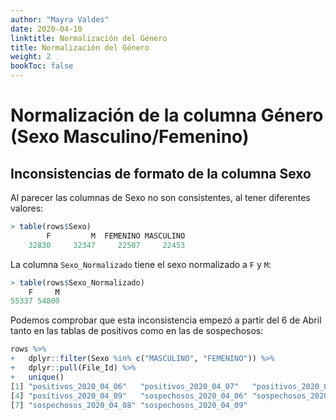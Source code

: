 ```yaml
---
author: "Mayra Valdes"
date: 2020-04-10
linktitle: Normalización del Género
title: Normalización del Género
weight: 2
bookToc: false
---
```


# Normalización de la columna Género (Sexo Masculino/Femenino)

## Inconsistencias de formato de la columna Sexo
Al parecer las columnas de Sexo no son consistentes, al tener diferentes valores:
```r
> table(rows$Sexo)
        F         M  FEMENINO MASCULINO 
    32830     32347     22507     22453 
```

La columna `Sexo_Normalizado` tiene el sexo normalizado a `F` y `M`:
```r
> table(rows$Sexo_Normalizado)
    F     M 
55337 54800 
```

Podemos comprobar que esta inconsistencia empezó a partir del 6 de Abril tanto en las tablas de positivos como en las de sospechosos:
```r
rows %>%
+   dplyr::filter(Sexo %in% c("MASCULINO", "FEMENINO")) %>%
+   dplyr::pull(File_Id) %>%
+   unique()
[1] "positivos_2020_04_06"   "positivos_2020_04_07"   "positivos_2020_04_08"  
[4] "positivos_2020_04_09"   "sospechosos_2020_04_06" "sospechosos_2020_04_07"
[7] "sospechosos_2020_04_08" "sospechosos_2020_04_09"
```

